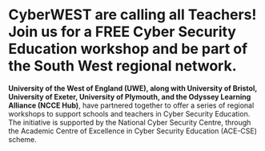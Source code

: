 # CyberWEST are calling all Teachers! Join us for a FREE Cyber Security Education workshop and be part of the South West regional network.

**University of the West of England (UWE), along with University of Bristol, University of Exeter, University of Plymouth, and the Odyssey Learning Alliance (NCCE Hub)**, have partnered together to offer a series of regional workshops to support schools and teachers in Cyber Security Education. The initiative is supported by the National Cyber Security Centre, through the Academic Centre of Excellence in Cyber Security Education (ACE-CSE) scheme.
